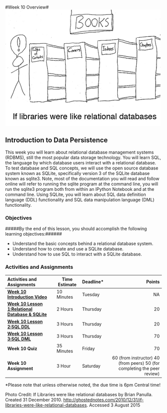 #Week 10 Overview#
![Relational Databases Comic](images/relational_databases.jpg)
## Introduction to Data Persistence ##

This week you will learn about relational database management systems (RDBMS), still the most popular data storage technology. You will learn SQL, the language by which database users interact with a relational database. To test database and SQL concepts, we will use the open source database system known as SQLite, specifically version 3 of the SQLite database known as sqlite3. Note, most of the documentation you will read and follow online will refer to running the sqlite program at the command line, you will run the sqlite3 program both from within an IPython Notebook and at the command line. Using SQLite, you will learn about SQL data definition language (DDL) functionality and SQL data manipulation language (DML) functionality. 

### Objectives ###

#####By the end of this lesson, you should accomplish the following learning objectives:######

- Understand the basic concepts behind a relational database system.
- Understand how to create and use a SQLite database.
- Understand how to use SQL to interact with a SQLite database.

### Activities and Assignments ###

|Activities and Assignments | Time Estimate | Deadline* | Points|
|:------| -----|-------|----------:|
|**[Week 10 Introduction Video](https://mediaspace.illinois.edu/media/Week+Ten/1_ru9yscle)**|10 Minutes|Tuesday|NA|
|**[Week 10 Lesson 1:Relational Database & SQLite](lesson1.md)**| 2 Hours |Thursday| 20|
|**[Week 10 Lesson 2:SQL DDL](lesson2.md)**| 3 Hours | Thursday | 20 |
|**[Week 10 Lesson 3:SQL DML](lesson3.md)**| 3 Hours | Thursday| 70 |
|**Week 10 Quiz**| 35 Minutes | Friday | 70|
|**Week 10 Assignment**| 3 Hour | Saturday | 60 (from instructor) 40 (from peers) 50 (for completing the peer review) | 

*Please note that unless otherwise noted, the due time is 6pm Central time!

Photo Credit: If Libraries were like relational databases by Brian Panulla. Created 31 December 2010. http://ghostednotes.com/2010/12/31/if-libraries-were-like-relational-databases. Accessed 3 August 2015
